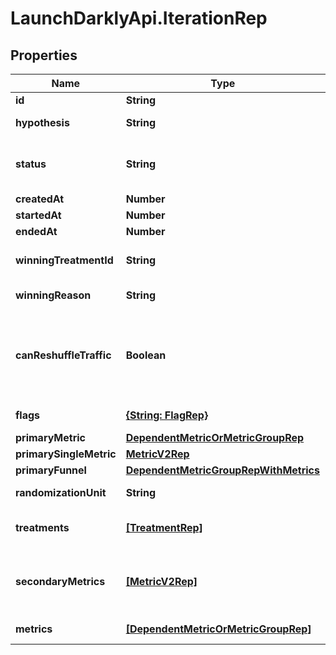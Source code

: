 # LaunchDarklyApi.IterationRep

## Properties

Name | Type | Description | Notes
------------ | ------------- | ------------- | -------------
**id** | **String** | The iteration ID | [optional] 
**hypothesis** | **String** | The expected outcome of this experiment | 
**status** | **String** | The status of the iteration: &lt;code&gt;not_started&lt;/code&gt;, &lt;code&gt;running&lt;/code&gt;, &lt;code&gt;stopped&lt;/code&gt; | 
**createdAt** | **Number** |  | 
**startedAt** | **Number** |  | [optional] 
**endedAt** | **Number** |  | [optional] 
**winningTreatmentId** | **String** | The ID of the treatment chosen when the experiment stopped | [optional] 
**winningReason** | **String** | The reason you stopped the experiment | [optional] 
**canReshuffleTraffic** | **Boolean** | Whether the experiment may reassign traffic to different variations when the experiment audience changes (true) or must keep all traffic assigned to its initial variation (false). | [optional] 
**flags** | [**{String: FlagRep}**](FlagRep.md) | Details on the flag used in this experiment | [optional] 
**primaryMetric** | [**DependentMetricOrMetricGroupRep**](DependentMetricOrMetricGroupRep.md) |  | [optional] 
**primarySingleMetric** | [**MetricV2Rep**](MetricV2Rep.md) |  | [optional] 
**primaryFunnel** | [**DependentMetricGroupRepWithMetrics**](DependentMetricGroupRepWithMetrics.md) |  | [optional] 
**randomizationUnit** | **String** | The unit of randomization for this iteration | [optional] 
**treatments** | [**[TreatmentRep]**](TreatmentRep.md) | Details on the variations you are testing in the experiment | [optional] 
**secondaryMetrics** | [**[MetricV2Rep]**](MetricV2Rep.md) | Deprecated, use &lt;code&gt;metrics&lt;/code&gt; instead. Details on the secondary metrics for this experiment. | [optional] 
**metrics** | [**[DependentMetricOrMetricGroupRep]**](DependentMetricOrMetricGroupRep.md) | Details on the metrics for this experiment | [optional] 



